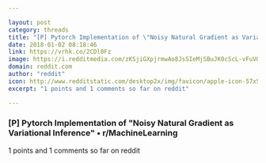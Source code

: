 ```yaml
---

layout: post
category: threads
title: "[P] Pytorch Implementation of \"Noisy Natural Gradient as Variational Inference\""
date: 2018-01-02 08:18:46
link: https://vrhk.co/2CDl0Fz
image: https://i.redditmedia.com/zKSjiGXpjrmwAo8JsSIeMjSBuJK0cScL-vFuVQgnZJc.jpg?w=216&s=39c39e55e11f62d8939ee72125c83252
domain: reddit.com
author: "reddit"
icon: http://www.redditstatic.com/desktop2x/img/favicon/apple-icon-57x57.png
excerpt: "1 points and 1 comments so far on reddit"

---
```


### [P] Pytorch Implementation of "Noisy Natural Gradient as Variational Inference" • r/MachineLearning

1 points and 1 comments so far on reddit